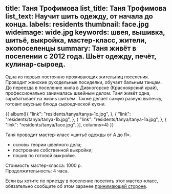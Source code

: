 title: Таня Трофимова
list_title: Таня Трофимова
list_text: Научит шить одежду, от начала до конца.
labels: residents
thumbnail: face.jpg
wideimage: wide.jpg
keywords: швея, вышивка, шитьё, выкройка, мастер-класс, жители, экопоселенцы
summary: Таня живёт в поселении с 2012 года.  Шьёт одежду, печёт, кулинар-сыроед.
---
Одна из первых постоянно проживающих жительниц поселения.
Проводит женские рукодельные посиделки, обучает бальным танцам.
До переезда в поселение жила в Дивногорске (Красноярский край), профессионально занималась швейным делом.
Таня живёт одна, зарабатывает на жизнь шитьём.
Также делает самую разную выпечку, готовит вкусные блюда сыроедческой кухни.

{{ album([{
  "link": "residents/tanya/tanya-1c.jpg",
}, {
  "link": "residents/tanya/tanya-1b.jpg",
}, {
  "link": "residents/tanya/tanya-1a.jpg",
}, {
  "link": "residents/tanya/face.jpg",
}], columns=4) }}

Таня проводит мастер-класс «шитьё одежды от А до Я».

- основы теории швейного дела;
- построение собственной выкройки;
- пошив по готовой выкройке.

Стоимость мастер-класса: 1000 р.  
Продолжительность: 4 часа.

Если вы хотите по приезду в поселение посетить этот мастер-класс, обязательно сообщите об этом заранее [принимающей стороне](/stay/).
